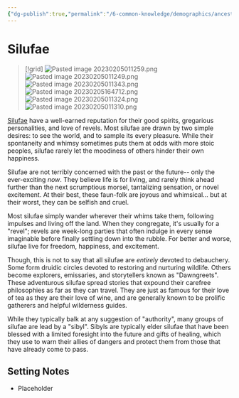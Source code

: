 ```yaml
---
{"dg-publish":true,"permalink":"/6-common-knowledge/demographics/ancestries/beastkin/silufae/","noteIcon":""}
---
```


# Silufae

>[!grid]
>![Pasted image 20230205011259.png](/img/user/x.%20Assets/Attachments/Pasted%20image%2020230205011259.png)
>![Pasted image 20230205011249.png](/img/user/x.%20Assets/Attachments/Pasted%20image%2020230205011249.png)
>![Pasted image 20230205011343.png](/img/user/x.%20Assets/Attachments/Pasted%20image%2020230205011343.png)
>![Pasted image 20230205164712.png](/img/user/x.%20Assets/Attachments/Pasted%20image%2020230205164712.png)
>![Pasted image 20230205011324.png](/img/user/x.%20Assets/Attachments/Pasted%20image%2020230205011324.png)
>![Pasted image 20230205011310.png](/img/user/x.%20Assets/Attachments/Pasted%20image%2020230205011310.png)


[Silufae](https://scribe.pf2.tools/v/ZqPSbH75-silufae)  have a well-earned reputation for their good spirits, gregarious personalities, and love of revels. Most silufae are drawn by two simple desires: to see the world, and to sample its every pleasure. While their spontaneity and whimsy sometimes puts them at odds with more stoic peoples, silufae rarely let the moodiness of others hinder their own happiness.

Silufae are not terribly concerned with the past or the future-- only the ever-exciting _now_. They believe life is for living, and rarely think ahead further than the next scrumptious morsel, tantalizing sensation, or novel excitement. At their best, these faun-folk are joyous and whimsical... but at their worst, they can be selfish and cruel. 

Most silufae simply wander wherever their whims take them, following impulses and living off the land. When they congregate, it's usually for a "revel"; revels are week-long parties that often indulge in every sense imaginable before finally settling down into the rubble. For better and worse, silufae live for freedom, happiness, and excitement.

Though, this is not to say that all silufae are _entirely_ devoted to debauchery. Some form druidic circles devoted to restoring and nurturing wildlife. Others become explorers, emissaries, and storytellers known as "Dawngreets". These adventurous silufae spread stories that expound their carefree philosophies as far as they can travel. They are just as famous for their love of tea as they are their love of wine, and are generally known to be prolific gatherers and helpful wilderness guides. 

While they typically balk at any suggestion of "authority", many groups of silufae are lead by a "sibyl". Sibyls are typically elder silufae that have been blessed with a limited foresight into the future and gifts of healing, which they use to warn their allies of dangers and protect them from those that have already come to pass. 

## Setting Notes

- Placeholder

